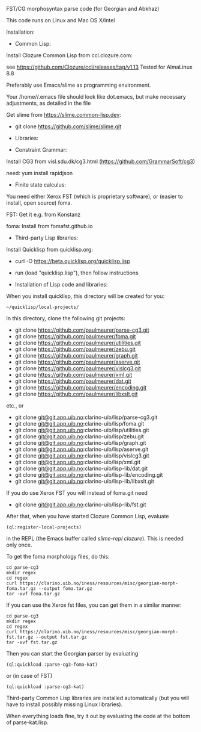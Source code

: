 
FST/CG morphosyntax parse code (for Georgian and Abkhaz)

This code runs on Linux and Mac OS X/Intel

Installation:

* Common Lisp:

Install Clozure Common Lisp from ccl.clozure.com:

see https://github.com/Clozure/ccl/releases/tag/v1.13
Tested for AlmaLinux 8.8

Preferably use Emacs/slime as programming environment.

Your /home/<user>/.emacs file should look like dot.emacs, but make necessary adjustments, as detailed in the file

Get slime from https://slime.common-lisp.dev:

* git clone https://github.com/slime/slime.git

* Libraries:

* Constraint Grammar:

Install CG3 from visl.sdu.dk/cg3.html (https://github.com/GrammarSoft/cg3)

need: yum install rapidjson

* Finite state calculus:

You need either Xerox FST (which is proprietary software), or (easier to install, open source) foma.

FST: Get it e.g. from Konstanz

foma: Install from fomafst.github.io

* Third-party Lisp libraries:

Install Quicklisp from quicklisp.org:

* curl -O https://beta.quicklisp.org/quicklisp.lisp

* run (load "quicklisp.lisp"), then follow instructions

* Installation of Lisp code and libraries:

When you install quicklisp, this directory will be created for you:

```
~/quicklisp/local-projects/
```

In this directory, clone the following git projects:

* git clone https://github.com/paulmeurer/parse-cg3.git
* git clone https://github.com/paulmeurer/foma.git
* git clone https://github.com/paulmeurer/utilities.git
* git clone https://github.com/paulmeurer/zebu.git
* git clone https://github.com/paulmeurer/graph.git
* git clone https://github.com/paulmeurer/aserve.git
* git clone https://github.com/paulmeurer/vislcg3.git
* git clone https://github.com/paulmeurer/xml.git
* git clone https://github.com/paulmeurer/dat.git
* git clone https://github.com/paulmeurer/encoding.git
* git clone https://github.com/paulmeurer/libxslt.git

etc., or

* git clone git@git.app.uib.no:clarino-uib/lisp/parse-cg3.git
* git clone git@git.app.uib.no:clarino-uib/lisp/foma.git
* git clone git@git.app.uib.no:clarino-uib/lisp/utilities.git
* git clone git@git.app.uib.no:clarino-uib/lisp/zebu.git
* git clone git@git.app.uib.no:clarino-uib/lisp/graph.git
* git clone git@git.app.uib.no:clarino-uib/lisp/aserve.git
* git clone git@git.app.uib.no:clarino-uib/lisp/vislcg3.git
* git clone git@git.app.uib.no:clarino-uib/lisp/xml.git
* git clone git@git.app.uib.no:clarino-uib/lisp-lib/dat.git
* git clone git@git.app.uib.no:clarino-uib/lisp-lib/encoding.git
* git clone git@git.app.uib.no:clarino-uib/lisp-lib/libxslt.git

If you do use Xerox FST you will instead of foma.git need

* git clone git@git.app.uib.no:clarino-uib/lisp-lib/fst.git

After that, when you have started Clozure Common Lisp, evaluate

```
(ql:register-local-projects)
```

in the REPL (the Emacs buffer called *slime-repl clozure*). This is needed only once.

To get the foma morphology files, do this:

```
cd parse-cg3
mkdir regex
cd regex
curl https://clarino.uib.no/iness/resources/misc/georgian-morph-foma.tar.gz --output foma.tar.gz
tar -xvf foma.tar.gz
```

If you can use the Xerox fst files, you can get them in a similar manner:

```
cd parse-cg3
mkdir regex
cd regex
curl https://clarino.uib.no/iness/resources/misc/georgian-morph-fst.tar.gz --output fst.tar.gz
tar -xvf fst.tar.gz
```


Then you can start the Georgian parser by evaluating

```
(ql:quickload :parse-cg3-foma-kat)
```

or (in case of FST)

```
(ql:quickload :parse-cg3-kat)
```

Third-party Common Lisp libraries are installed automatically (but you will have to install possibly missing Linux libraries).

When everything loads fine, try it out by evaluating the code at the bottom of parse-kat.lisp.




